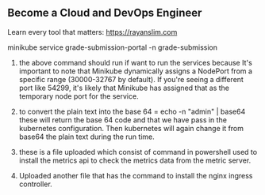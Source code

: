 ## Become a Cloud and DevOps Engineer

Learn every tool that matters: https://rayanslim.com



minikube service grade-submission-portal -n grade-submission

1. the above command should run if want to run the services because It's important to note that Minikube dynamically assigns a NodePort from a specific range (30000-32767 by default). If you're seeing a different port like 54299, it's likely that Minikube has assigned that as the temporary node port for the service.

2. to convert the plain text into the base 64 = echo -n "admin" | base64   these will return the base 64 code and that we have pass in the kubernetes configuration. Then kubernetes will again change it from base64 the plain text during the run time.

3. these is a file uploaded which consist of command in powershell used to install the metrics api to check the metrics data from the metric server.

4.  Uploaded another file that has the command to install the nginx ingress controller.
